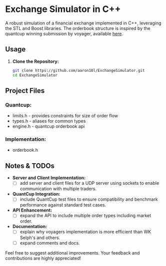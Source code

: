 # Exchange Simulator in C++
A robust simulation of a financial exchange implemented in C++, leveraging the STL and Boost libraries. The orderbook structure is inspired by the quantcup winning submission by voyager, available [here](https://web.archive.org/web/20141222151051/https://dl.dropboxusercontent.com/u/3001534/engine.c).

## Usage

1. **Clone the Repository:**
   ```bash
   git clone https://github.com/aaron10l/ExchangeSimulator.git
   cd ExchangeSimulator
   ```
## Project Files
### Quantcup:
- limits.h - provides constraints for size of order flow
- types.h - aliases for common types 
- engine.h - quantcup orderbook api

### Implementation:
- orderbook.h

## Notes & TODOs
- **Server and Client Implementation:**
    - [ ] add server and client files for a UDP server using sockets to enable communication with multiple traders.

- **QuantCup Integration:**
    - [ ] include QuantCup test files to ensure compatibility and benchmark performance against standard test cases.

- **API Enhancement:**
    - [ ] expand the API to include multiple order types including market order.

- **Documentation:**
    - [ ] explain why voyagers implementation is more efficient than WK Selph's and others.
    - [ ] expand comments and docs.

Feel free to suggest additional improvements. Your feedback and contributions are highly appreciated!